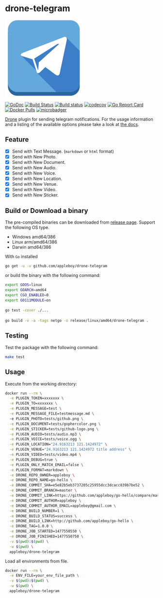 # drone-telegram

![logo](./images/logo.png)

[![GoDoc](https://godoc.org/github.com/appleboy/drone-telegram?status.svg)](https://godoc.org/github.com/appleboy/drone-telegram)
[![Build Status](https://cloud.drone.io/api/badges/appleboy/drone-telegram/status.svg)](https://cloud.drone.io/appleboy/drone-telegram)
[![Build status](https://ci.appveyor.com/api/projects/status/cm4l9udn8ywkif42?svg=true)](https://ci.appveyor.com/project/appleboy/drone-telegram-cd47y)
[![codecov](https://codecov.io/gh/appleboy/drone-telegram/branch/master/graph/badge.svg)](https://codecov.io/gh/appleboy/drone-telegram)
[![Go Report Card](https://goreportcard.com/badge/github.com/appleboy/drone-telegram)](https://goreportcard.com/report/github.com/appleboy/drone-telegram)
[![Docker Pulls](https://img.shields.io/docker/pulls/appleboy/drone-telegram.svg)](https://hub.docker.com/r/appleboy/drone-telegram/)
[![microbadger](https://images.microbadger.com/badges/image/appleboy/drone-telegram.svg)](https://microbadger.com/images/appleboy/drone-telegram "Get your own image badge on microbadger.com")

[Drone](https://github.com/drone/drone) plugin for sending telegram notifications. For the usage
information and a listing of the available options please take a look at [the docs](http://plugins.drone.io/appleboy/drone-telegram/).

## Feature

* [x] Send with Text Message. (`markdown` or `html` format)
* [x] Send with New Photo.
* [x] Send with New Document.
* [x] Send with New Audio.
* [x] Send with New Voice.
* [x] Send with New Location.
* [x] Send with New Venue.
* [x] Send with New Video.
* [x] Send with New Sticker.

## Build or Download a binary

The pre-compiled binaries can be downloaded from [release page](https://github.com/appleboy/drone-telegram/releases). Support the following OS type.

* Windows amd64/386
* Linux arm/amd64/386
* Darwin amd64/386

With `Go` installed

```sh
go get -u -v github.com/appleboy/drone-telegram
```

or build the binary with the following command:

```sh
export GOOS=linux
export GOARCH=amd64
export CGO_ENABLED=0
export GO111MODULE=on

go test -cover ./...

go build -v -a -tags netgo -o release/linux/amd64/drone-telegram .
```

## Testing

Test the package with the following command:

```sh
make test
```

## Usage

Execute from the working directory:

```sh
docker run --rm \
  -e PLUGIN_TOKEN=xxxxxxx \
  -e PLUGIN_TO=xxxxxxx \
  -e PLUGIN_MESSAGE=test \
  -e PLUGIN_MESSAGE_FILE=testmessage.md \  
  -e PLUGIN_PHOTO=tests/github.png \
  -e PLUGIN_DOCUMENT=tests/gophercolor.png \
  -e PLUGIN_STICKER=tests/github-logo.png \
  -e PLUGIN_AUDIO=tests/audio.mp3 \
  -e PLUGIN_VOICE=tests/voice.ogg \
  -e PLUGIN_LOCATION="24.9163213 121.1424972" \
  -e PLUGIN_VENUE="24.9163213 121.1424972 title address" \
  -e PLUGIN_VIDEO=tests/video.mp4 \
  -e PLUGIN_DEBUG=true \
  -e PLUGIN_ONLY_MATCH_EMAIL=false \
  -e PLUGIN_FORMAT=markdown \
  -e DRONE_REPO_OWNER=appleboy \
  -e DRONE_REPO_NAME=go-hello \
  -e DRONE_COMMIT_SHA=e5e82b5eb3737205c25955dcc3dcacc839b7be52 \
  -e DRONE_COMMIT_BRANCH=master \
  -e DRONE_COMMIT_LINK=https://github.com/appleboy/go-hello/compare/master... \
  -e DRONE_COMMIT_AUTHOR=appleboy \
  -e DRONE_COMMIT_AUTHOR_EMAIL=appleboy@gmail.com \
  -e DRONE_BUILD_NUMBER=1 \
  -e DRONE_BUILD_STATUS=success \
  -e DRONE_BUILD_LINK=http://github.com/appleboy/go-hello \
  -e DRONE_TAG=1.0.0 \
  -e DRONE_JOB_STARTED=1477550550 \
  -e DRONE_JOB_FINISHED=1477550750 \
  -v $(pwd):$(pwd) \
  -w $(pwd) \
  appleboy/drone-telegram
```

Load all environments from file.

```bash
docker run --rm \
  -e ENV_FILE=your_env_file_path \
  -v $(pwd):$(pwd) \
  -w $(pwd) \
  appleboy/drone-telegram
```
